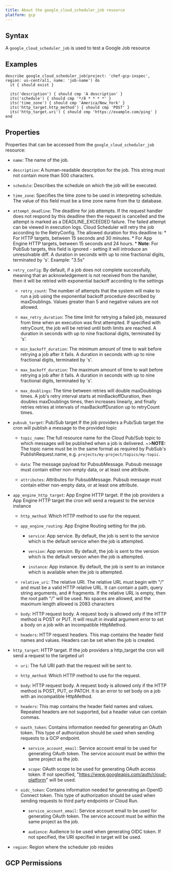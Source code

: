 ```yaml
---
title: About the google_cloud_scheduler_job resource
platform: gcp
---
```


## Syntax
A `google_cloud_scheduler_job` is used to test a Google Job resource

## Examples
```
describe google_cloud_scheduler_job(project: 'chef-gcp-inspec', region: us-central1, name: 'job-name') do
  it { should exist }

  its('description') { should cmp 'A description' }
  its('schedule') { should cmp '*/8 * * * *' }
  its('time_zone') { should cmp 'America/New_York' }
  its('http_target.http_method') { should cmp 'POST' }
  its('http_target.uri') { should cmp 'https://example.com/ping' }
end
```

## Properties
Properties that can be accessed from the `google_cloud_scheduler_job` resource:


  * `name`: The name of the job.

  * `description`: A human-readable description for the job.  This string must not contain more than 500 characters.

  * `schedule`: Describes the schedule on which the job will be executed.

  * `time_zone`: Specifies the time zone to be used in interpreting schedule. The value of this field must be a time zone name from the tz database.

  * `attempt_deadline`: The deadline for job attempts. If the request handler does not respond by this deadline then the request is cancelled and the attempt is marked as a DEADLINE_EXCEEDED failure. The failed attempt can be viewed in execution logs. Cloud Scheduler will retry the job according to the RetryConfig. The allowed duration for this deadline is: * For HTTP targets, between 15 seconds and 30 minutes. * For App Engine HTTP targets, between 15 seconds and 24 hours. * **Note**: For PubSub targets, this field is ignored - setting it will introduce an unresolvable diff. A duration in seconds with up to nine fractional digits, terminated by 's'. Example: "3.5s"

  * `retry_config`: By default, if a job does not complete successfully,  meaning that an acknowledgement is not received from the handler,  then it will be retried with exponential backoff according to the settings

    * `retry_count`: The number of attempts that the system will make to run a  job using the exponential backoff procedure described by maxDoublings. Values greater than 5 and negative values are not allowed.

    * `max_retry_duration`: The time limit for retrying a failed job, measured from time when an execution was first attempted.  If specified with retryCount, the job will be retried until both limits are reached. A duration in seconds with up to nine fractional digits, terminated by 's'.

    * `min_backoff_duration`: The minimum amount of time to wait before retrying a job after it fails. A duration in seconds with up to nine fractional digits, terminated by 's'.

    * `max_backoff_duration`: The maximum amount of time to wait before retrying a job after it fails. A duration in seconds with up to nine fractional digits, terminated by 's'.

    * `max_doublings`: The time between retries will double maxDoublings times. A job's retry interval starts at minBackoffDuration,  then doubles maxDoublings times, then increases linearly,  and finally retries retries at intervals of maxBackoffDuration up to retryCount times.

  * `pubsub_target`: Pub/Sub target If the job providers a Pub/Sub target the cron will publish a message to the provided topic

    * `topic_name`: The full resource name for the Cloud Pub/Sub topic to which messages will be published when a job is delivered. ~>**NOTE:** The topic name must be in the same format as required by PubSub's PublishRequest.name, e.g. `projects/my-project/topics/my-topic`.

    * `data`: The message payload for PubsubMessage. Pubsub message must contain either non-empty data, or at least one attribute.

    * `attributes`: Attributes for PubsubMessage. Pubsub message must contain either non-empty data, or at least one attribute.

  * `app_engine_http_target`: App Engine HTTP target. If the job providers a App Engine HTTP target the cron will  send a request to the service instance

    * `http_method`: Which HTTP method to use for the request.

    * `app_engine_routing`: App Engine Routing setting for the job.

      * `service`: App service. By default, the job is sent to the service which is the default service when the job is attempted.

      * `version`: App version. By default, the job is sent to the version which is the default version when the job is attempted.

      * `instance`: App instance. By default, the job is sent to an instance which is available when the job is attempted.

    * `relative_uri`: The relative URI. The relative URL must begin with "/" and must be a valid HTTP relative URL.  It can contain a path, query string arguments, and \# fragments.  If the relative URL is empty, then the root path "/" will be used.  No spaces are allowed, and the maximum length allowed is 2083 characters

    * `body`: HTTP request body.  A request body is allowed only if the HTTP method is POST or PUT.  It will result in invalid argument error to set a body on a job with an incompatible HttpMethod.

    * `headers`: HTTP request headers. This map contains the header field names and values.  Headers can be set when the job is created.

  * `http_target`: HTTP target. If the job providers a http_target the cron will  send a request to the targeted url

    * `uri`: The full URI path that the request will be sent to.

    * `http_method`: Which HTTP method to use for the request.

    * `body`: HTTP request body.  A request body is allowed only if the HTTP method is POST, PUT, or PATCH.  It is an error to set body on a job with an incompatible HttpMethod.

    * `headers`: This map contains the header field names and values.  Repeated headers are not supported, but a header value can contain commas.

    * `oauth_token`: Contains information needed for generating an OAuth token. This type of authorization should be used when sending requests to a GCP endpoint.

      * `service_account_email`: Service account email to be used for generating OAuth token. The service account must be within the same project as the job.

      * `scope`: OAuth scope to be used for generating OAuth access token. If not specified, "https://www.googleapis.com/auth/cloud-platform" will be used.

    * `oidc_token`: Contains information needed for generating an OpenID Connect token. This type of authorization should be used when sending requests to third party endpoints or Cloud Run.

      * `service_account_email`: Service account email to be used for generating OAuth token. The service account must be within the same project as the job.

      * `audience`: Audience to be used when generating OIDC token. If not specified, the URI specified in target will be used.

  * `region`: Region where the scheduler job resides


## GCP Permissions
